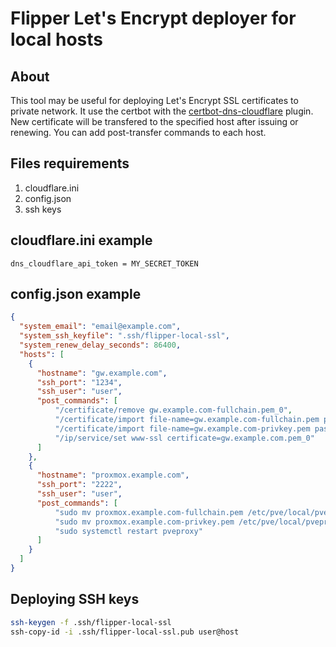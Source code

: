 # Flipper Let's Encrypt deployer for local hosts

## About
This tool may be useful for deploying Let's Encrypt SSL certificates to private network. It use the certbot with the [certbot-dns-cloudflare](https://github.com/certbot/certbot/tree/master/certbot-dns-cloudflare) plugin. New certificate will be transfered to the specified host after issuing or renewing. You can add post-transfer commands to each host.

## Files requirements
1. cloudflare.ini
2. config.json
3. ssh keys

## cloudflare.ini example
```
dns_cloudflare_api_token = MY_SECRET_TOKEN
```

## config.json example
```json
{
  "system_email": "email@example.com",
  "system_ssh_keyfile": ".ssh/flipper-local-ssl",
  "system_renew_delay_seconds": 86400,
  "hosts": [
    {
      "hostname": "gw.example.com",
      "ssh_port": "1234",
      "ssh_user": "user",
      "post_commands": [
          "/certificate/remove gw.example.com-fullchain.pem_0",
          "/certificate/import file-name=gw.example.com-fullchain.pem passphrase=\"\"",
          "/certificate/import file-name=gw.example.com-privkey.pem passphrase=\"\"",
          "/ip/service/set www-ssl certificate=gw.example.com.pem_0"
      ]
    },
    {
      "hostname": "proxmox.example.com",
      "ssh_port": "2222",
      "ssh_user": "user",
      "post_commands": [
          "sudo mv proxmox.example.com-fullchain.pem /etc/pve/local/pveproxy-ssl.pem",
          "sudo mv proxmox.example.com-privkey.pem /etc/pve/local/pveproxy-ssl.key",
          "sudo systemctl restart pveproxy"
      ]
    }
  ]
}
```

## Deploying SSH keys
```bash
ssh-keygen -f .ssh/flipper-local-ssl
ssh-copy-id -i .ssh/flipper-local-ssl.pub user@host
```
